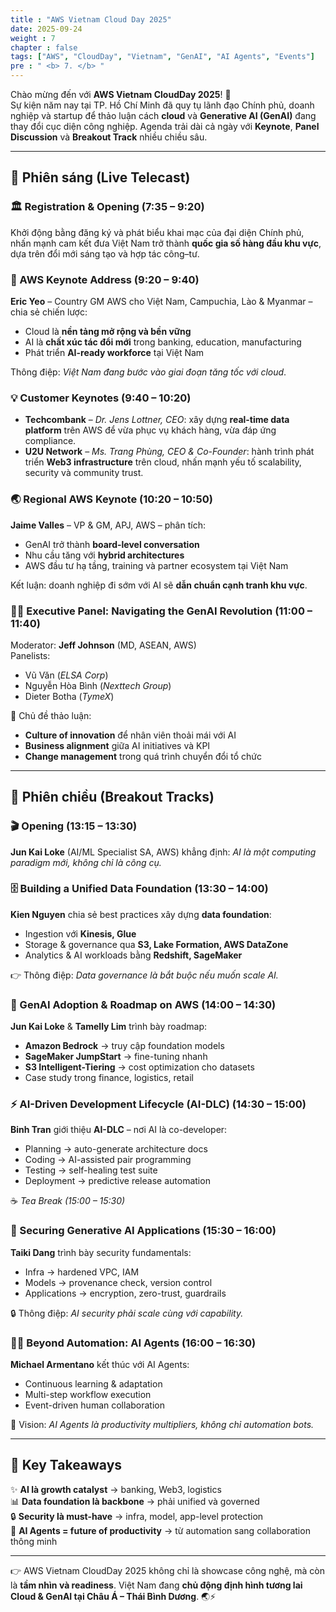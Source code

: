 ```yaml
---
title : "AWS Vietnam Cloud Day 2025"
date: 2025-09-24
weight : 7
chapter : false
tags: ["AWS", "CloudDay", "Vietnam", "GenAI", "AI Agents", "Events"]
pre : " <b> 7. </b> "
---
```


Chào mừng đến với **AWS Vietnam CloudDay 2025**! 🎉  
Sự kiện năm nay tại TP. Hồ Chí Minh đã quy tụ lãnh đạo Chính phủ, doanh nghiệp và startup để thảo luận cách **cloud** và **Generative AI (GenAI)** đang thay đổi cục diện công nghiệp. Agenda trải dài cả ngày với **Keynote**, **Panel Discussion** và **Breakout Track** nhiều chiều sâu.  

<!--more-->

---

## 🌅 Phiên sáng (Live Telecast)

### 🏛 Registration & Opening (7:35 – 9:20)  
Khởi động bằng đăng ký và phát biểu khai mạc của đại diện Chính phủ, nhấn mạnh cam kết đưa Việt Nam trở thành **quốc gia số hàng đầu khu vực**, dựa trên đổi mới sáng tạo và hợp tác công–tư.

### 🎤 AWS Keynote Address (9:20 – 9:40)  
**Eric Yeo** – Country GM AWS cho Việt Nam, Campuchia, Lào & Myanmar – chia sẻ chiến lược:  
- Cloud là **nền tảng mở rộng và bền vững**  
- AI là **chất xúc tác đổi mới** trong banking, education, manufacturing  
- Phát triển **AI-ready workforce** tại Việt Nam  

Thông điệp: *Việt Nam đang bước vào giai đoạn tăng tốc với cloud*.

### 💡 Customer Keynotes (9:40 – 10:20)  
- **Techcombank** – *Dr. Jens Lottner, CEO*: xây dựng **real-time data platform** trên AWS để vừa phục vụ khách hàng, vừa đáp ứng compliance.  
- **U2U Network** – *Ms. Trang Phùng, CEO & Co-Founder*: hành trình phát triển **Web3 infrastructure** trên cloud, nhấn mạnh yếu tố scalability, security và community trust.  

### 🌏 Regional AWS Keynote (10:20 – 10:50)  
**Jaime Valles** – VP & GM, APJ, AWS – phân tích:  
- GenAI trở thành **board-level conversation**  
- Nhu cầu tăng với **hybrid architectures**  
- AWS đầu tư hạ tầng, training và partner ecosystem tại Việt Nam  

Kết luận: doanh nghiệp đi sớm với AI sẽ **dẫn chuẩn cạnh tranh khu vực**.

### 🧑‍💼 Executive Panel: Navigating the GenAI Revolution (11:00 – 11:40)  
Moderator: **Jeff Johnson** (MD, ASEAN, AWS)  
Panelists:  
- Vũ Văn (*ELSA Corp*)  
- Nguyễn Hòa Bình (*Nexttech Group*)  
- Dieter Botha (*TymeX*)  

💬 Chủ đề thảo luận:  
- **Culture of innovation** để nhân viên thoải mái với AI  
- **Business alignment** giữa AI initiatives và KPI  
- **Change management** trong quá trình chuyển đổi tổ chức  

---

## 🔬 Phiên chiều (Breakout Tracks)

### 🎬 Opening (13:15 – 13:30)  
**Jun Kai Loke** (AI/ML Specialist SA, AWS) khẳng định: *AI là một computing paradigm mới, không chỉ là công cụ.*

### 🗄 Building a Unified Data Foundation (13:30 – 14:00)  
**Kien Nguyen** chia sẻ best practices xây dựng **data foundation**:  
- Ingestion với **Kinesis, Glue**  
- Storage & governance qua **S3, Lake Formation, AWS DataZone**  
- Analytics & AI workloads bằng **Redshift, SageMaker**  

👉 Thông điệp: *Data governance là bắt buộc nếu muốn scale AI.*

### 🤖 GenAI Adoption & Roadmap on AWS (14:00 – 14:30)  
**Jun Kai Loke** & **Tamelly Lim** trình bày roadmap:  
- **Amazon Bedrock** → truy cập foundation models  
- **SageMaker JumpStart** → fine-tuning nhanh  
- **S3 Intelligent-Tiering** → cost optimization cho datasets  
- Case study trong finance, logistics, retail  

### ⚡ AI-Driven Development Lifecycle (AI-DLC) (14:30 – 15:00)  
**Binh Tran** giới thiệu **AI-DLC** – nơi AI là co-developer:  
- Planning → auto-generate architecture docs  
- Coding → AI-assisted pair programming  
- Testing → self-healing test suite  
- Deployment → predictive release automation  

☕ *Tea Break (15:00 – 15:30)*

### 🔐 Securing Generative AI Applications (15:30 – 16:00)  
**Taiki Dang** trình bày security fundamentals:  
- Infra → hardened VPC, IAM  
- Models → provenance check, version control  
- Applications → encryption, zero-trust, guardrails  

🔒 Thông điệp: *AI security phải scale cùng với capability.*

### 🧑‍🚀 Beyond Automation: AI Agents (16:00 – 16:30)  
**Michael Armentano** kết thúc với AI Agents:  
- Continuous learning & adaptation  
- Multi-step workflow execution  
- Event-driven human collaboration  

🚀 Vision: *AI Agents là productivity multipliers, không chỉ automation bots.*

---

## 🌟 Key Takeaways

✨ **AI là growth catalyst** → banking, Web3, logistics  
📊 **Data foundation là backbone** → phải unified và governed  
🔒 **Security là must-have** → infra, model, app-level protection  
🤝 **AI Agents = future of productivity** → từ automation sang collaboration thông minh  

---

👉 AWS Vietnam CloudDay 2025 không chỉ là showcase công nghệ, mà còn là **tầm nhìn và readiness**. Việt Nam đang **chủ động định hình tương lai Cloud & GenAI tại Châu Á – Thái Bình Dương**. 🌏⚡
